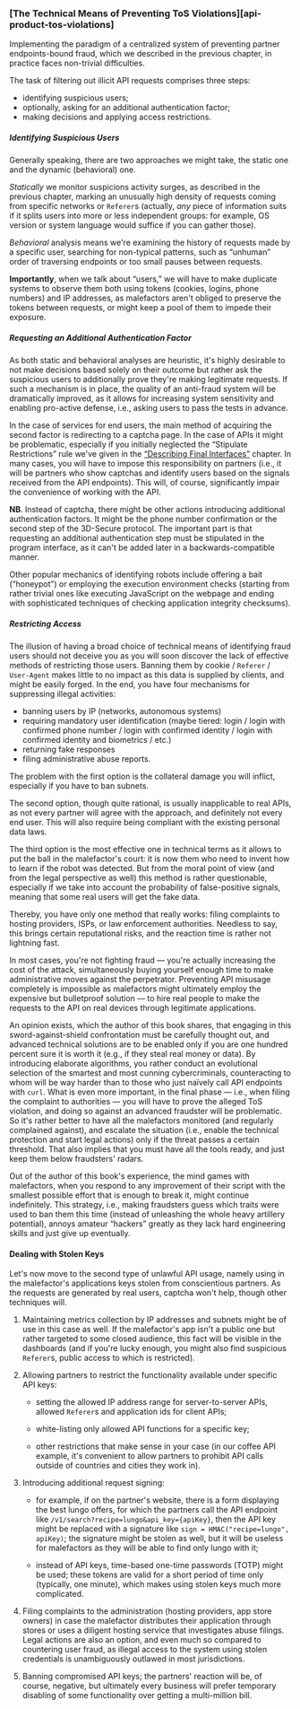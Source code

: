 ### [The Technical Means of Preventing ToS Violations][api-product-tos-violations]

Implementing the paradigm of a centralized system of preventing partner endpoints-bound fraud, which we described in the previous chapter, in practice faces non-trivial difficulties.

The task of filtering out illicit API requests comprises three steps:
  * identifying suspicious users;
  * optionally, asking for an additional authentication factor;
  * making decisions and applying access restrictions.

##### Identifying Suspicious Users

Generally speaking, there are two approaches we might take, the static one and the dynamic (behavioral) one.

*Statically* we monitor suspicions activity surges, as described in the previous chapter, marking an unusually high density of requests coming from specific networks or `Referer`s (actually, *any* piece of information suits if it splits users into more or less independent groups: for example, OS version or system language would suffice if you can gather those).

*Behavioral* analysis means we're examining the history of requests made by a specific user, searching for non-typical patterns, such as “unhuman” order of traversing endpoints or too small pauses between requests.

**Importantly**, when we talk about “users,” we will have to make duplicate systems to observe them both using tokens (cookies, logins, phone numbers) and IP addresses, as malefactors aren't obliged to preserve the tokens between requests, or might keep a pool of them to impede their exposure.

##### Requesting an Additional Authentication Factor

As both static and behavioral analyses are heuristic, it's highly desirable to not make decisions based solely on their outcome but rather ask the suspicious users to additionally prove they're making legitimate requests. If such a mechanism is in place, the quality of an anti-fraud system will be dramatically improved, as it allows for increasing system sensitivity and enabling pro-active defense, i.e., asking users to pass the tests in advance.

In the case of services for end users, the main method of acquiring the second factor is redirecting to a captcha page. In the case of APIs it might be problematic, especially if you initially neglected the “Stipulate Restrictions” rule we've given in the [“Describing Final Interfaces”](#api-design-describing-interfaces) chapter. In many cases, you will have to impose this responsibility on partners (i.e., it will be partners who show captchas and identify users based on the signals received from the API endpoints). This will, of course, significantly impair the convenience of working with the API.

**NB**. Instead of captcha, there might be other actions introducing additional authentication factors. It might be the phone number confirmation or the second step of the 3D-Secure protocol. The important part is that requesting an additional authentication step must be stipulated in the program interface, as it can't be added later in a backwards-compatible manner.

Other popular mechanics of identifying robots include offering a bait (“honeypot”) or employing the execution environment checks (starting from rather trivial ones like executing JavaScript on the webpage and ending with sophisticated techniques of checking application integrity checksums).

##### Restricting Access

The illusion of having a broad choice of technical means of identifying fraud users should not deceive you as you will soon discover the lack of effective methods of restricting those users. Banning them by cookie / `Referer` / `User-Agent` makes little to no impact as this data is supplied by clients, and might be easily forged. In the end, you have four mechanisms for suppressing illegal activities:
  * banning users by IP (networks, autonomous systems)
  * requiring mandatory user identification (maybe tiered: login / login with confirmed phone number / login with confirmed identity / login with confirmed identity and biometrics / etc.)
  * returning fake responses
  * filing administrative abuse reports.

The problem with the first option is the collateral damage you will inflict, especially if you have to ban subnets.

The second option, though quite rational, is usually inapplicable to real APIs, as not every partner will agree with the approach, and definitely not every end user. This will also require being compliant with the existing personal data laws.

The third option is the most effective one in technical terms as it allows to put the ball in the malefactor's court: it is now them who need to invent how to learn if the robot was detected. But from the moral point of view (and from the legal perspective as well) this method is rather questionable, especially if we take into account the probability of false-positive signals, meaning that some real users will get the fake data.

Thereby, you have only one method that really works: filing complaints to hosting providers, ISPs, or law enforcement authorities. Needless to say, this brings certain reputational risks, and the reaction time is rather not lightning fast.

In most cases, you're not fighting fraud — you're actually increasing the cost of the attack, simultaneously buying yourself enough time to make administrative moves against the perpetrator. Preventing API misusage completely is impossible as malefactors might ultimately employ the expensive but bulletproof solution — to hire real people to make the requests to the API on real devices through legitimate applications.

An opinion exists, which the author of this book shares, that engaging in this sword-against-shield confrontation must be carefully thought out, and advanced technical solutions are to be enabled only if you are one hundred percent sure it is worth it (e.g., if they steal real money or data). By introducing elaborate algorithms, you rather conduct an evolutional selection of the smartest and most cunning cybercriminals, counteracting to whom will be way harder than to those who just naïvely call API endpoints with `curl`. What is even more important, in the final phase — i.e., when filing the complaint to authorities — you will have to prove the alleged ToS violation, and doing so against an advanced fraudster will be problematic. So it's rather better to have all the malefactors monitored (and regularly complained against), and escalate the situation (i.e., enable the technical protection and start legal actions) only if the threat passes a certain threshold. That also implies that you must have all the tools ready, and just keep them below fraudsters' radars.

Out of the author of this book's experience, the mind games with malefactors, when you respond to any improvement of their script with the smallest possible effort that is enough to break it, might continue indefinitely. This strategy, i.e., making fraudsters guess which traits were used to ban them this time (instead of unleashing the whole heavy artillery potential), annoys amateur “hackers” greatly as they lack hard engineering skills and just give up eventually.

#### Dealing with Stolen Keys

Let's now move to the second type of unlawful API usage, namely using in the malefactor's applications keys stolen from conscientious partners. As the requests are generated by real users, captcha won't help, though other techniques will.

  1. Maintaining metrics collection by IP addresses and subnets might be of use in this case as well. If the malefactor's app isn't a public one but rather targeted to some closed audience, this fact will be visible in the dashboards (and if you're lucky enough, you might also find suspicious `Referer`s, public access to which is restricted).

  2. Allowing partners to restrict the functionality available under specific API keys:

      * setting the allowed IP address range for server-to-server APIs, allowed `Referer`s and application ids for client APIs;

      * white-listing only allowed API functions for a specific key;

      * other restrictions that make sense in your case (in our coffee API example, it's convenient to allow partners to prohibit API calls outside of countries and cities they work in).
  
  3. Introducing additional request signing:

      * for example, if on the partner's website, there is a form displaying the best lungo offers, for which the partners call the API endpoint like `/v1/search?recipe=lungo&api_key={apiKey}`, then the API key might be replaced with a signature like `sign = HMAC("recipe=lungo", apiKey)`; the signature might be stolen as well, but it will be useless for malefactors as they will be able to find only lungo with it;

      * instead of API keys, time-based one-time passwords (TOTP) might be used; these tokens are valid for a short period of time only (typically, one minute), which makes using stolen keys much more complicated.
  
  4. Filing complaints to the administration (hosting providers, app store owners) in case the malefactor distributes their application through stores or uses a diligent hosting service that investigates abuse filings. Legal actions are also an option, and even much so compared to countering user fraud, as illegal access to the system using stolen credentials is unambiguously outlawed in most jurisdictions.

  5. Banning compromised API keys; the partners' reaction will be, of course, negative, but ultimately every business will prefer temporary disabling of some functionality over getting a multi-million bill.

